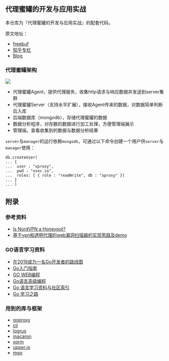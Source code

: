 ## 代理蜜罐的开发与应用实战

本仓库为『代理蜜罐的开发与应用实战』的配套代码。

原文地址：

- [freebuf](https://www.freebuf.com/articles/network/202310.html) 
- [知乎专栏](https://zhuanlan.zhihu.com/p/64084802)
- [Blog](http://sec.lu/2019/4/12/x-proxy.html)


### 代理蜜罐架构

![](http://docs.xsec.io/images/x-proxy//proxy_honeypot.png)

- 代理蜜罐Agent，提供代理服务，收集http请求与响应数据并发送到server集群
- 代理蜜罐Server（支持水平扩展），接收Agent传来的数据，对数据简单判断后入库
- 后端数据库（mongodb），存储代理蜜罐的数据
- 数据分析程序，对存数的数据进行加工处理，方便管理端展示
- 管理端，查看收集到的数据与数据分析结果

`server`与`manager`的运行依赖`mongodb`，可通过以下命令创建一个用户供`server`与`manager`使用：

```shell
db.createUser(
... {
...  user : "xproxy",
...  pwd : "xsec.io",
...  roles: [ { role : "readWrite", db : "xproxy" }]
... }
... )
```

## 附录

### 参考资料

- [Is NordVPN a Honeypot?](http://vpnscam.com/is-nordvpn-a-honeypot/)
- [基于vpn和透明代理的web漏洞扫描器的实现思路及demo](https://github.com/netxfly/Transparent-Proxy-Scanner)

### GO语言学习资料

- [在2019成为一名Go开发者的路线图](https://github.com/Quorafind/golang-developer-roadmap-cn)
- [Go入门指南](https://github.com/Unknwon/the-way-to-go_ZH_CN)
- [GO WEB编程](https://github.com/astaxie/build-web-application-with-golang)
- [Go语言高级编程](https://github.com/chai2010/advanced-go-programming-book)
- [Go 语言学习资料与社区索引](https://github.com/Unknwon/go-study-index)
- [Go 学习之路](https://github.com/developer-learning/learning-golang)

### 用到的库与框架

- [goproxy](https://github.com/elazarl/goproxy)
- [cli](github.com/urfave/cli)
- [logrus](github.com/sirupsen/logrus)
- [macaron](https://github.com/go-macaron/macaron)
- [xorm](github.com/go-xorm/xorm)
- [upper.io](upper.io/db.v3)
- [mgo](gopkg.in/mgo.v2)
